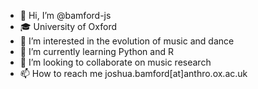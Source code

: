 - 👋 Hi, I’m @bamford-js
- 🎓 University of Oxford
- 👀 I’m interested in the evolution of music and dance
- 🌱 I’m currently learning Python and R
- 💞️ I’m looking to collaborate on music research
- 📫 How to reach me joshua.bamford[at]anthro.ox.ac.uk

<!---
bamford-js/bamford-js is a ✨ special ✨ repository because its `README.md` (this file) appears on your GitHub profile.
You can click the Preview link to take a look at your changes.
--->
